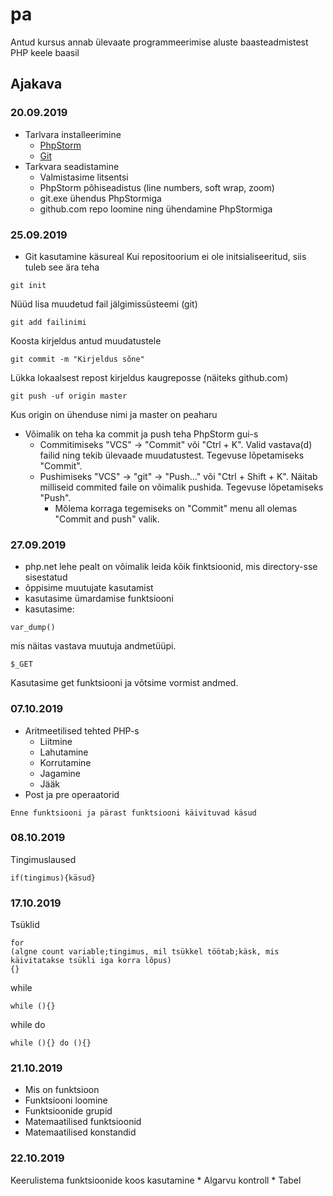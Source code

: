 # pa
Antud kursus annab ülevaate programmeerimise aluste baasteadmistest PHP keele baasil
## Ajakava
### 20.09.2019
* Tarlvara installeerimine
    * [PhpStorm](https://www.jetbrains.com/phpstorm/)
    * [Git](https://git-scm.com/downloads)
* Tarkvara seadistamine
    * Valmistasime litsentsi
    * PhpStorm põhiseadistus (line numbers, soft wrap, zoom)
    * git.exe ühendus PhpStormiga
    * github.com repo loomine ning ühendamine PhpStormiga
### 25.09.2019
* Git kasutamine käsureal
Kui repositoorium ei ole initsialiseeritud, siis tuleb see ära teha
```
git init
```
Nüüd lisa muudetud fail jälgimissüsteemi (git)
```
git add failinimi
```
Koosta kirjeldus antud muudatustele
```
git commit -m "Kirjeldus sõne"
```
Lükka lokaalsest repost kirjeldus kaugreposse (näiteks github.com)
```
git push -uf origin master
```
Kus origin on ühenduse nimi ja master on peaharu
* Võimalik on teha ka commit ja push teha PhpStorm gui-s
    * Commitimiseks "VCS" -> "Commit" või "Ctrl + K". Valid vastava(d) failid ning tekib ülevaade muudatustest. Tegevuse lõpetamiseks "Commit".
    * Pushimiseks "VCS" -> "git" -> "Push..." või "Ctrl + Shift + K". Näitab milliseid commited faile on võimalik pushida. Tegevuse lõpetamiseks "Push".
        * Mõlema korraga tegemiseks on "Commit" menu all olemas "Commit and push" valik.
        
### 27.09.2019
* php.net lehe pealt on võimalik leida kõik finktsioonid, mis directory-sse sisestatud
* õppisime muutujate kasutamist
* kasutasime ümardamise funktsiooni
* kasutasime:
```
var_dump()
```
mis näitas vastava muutuja andmetüüpi.

```
$_GET
```
Kasutasime get funktsiooni ja võtsime vormist andmed.

### 07.10.2019
* Aritmeetilised tehted PHP-s
    * Liitmine
    * Lahutamine
    * Korrutamine
    * Jagamine
    * Jääk
* Post ja pre operaatorid
```
Enne funktsiooni ja pärast funktsiooni käivituvad käsud
```

### 08.10.2019
Tingimuslaused
```
if(tingimus){käsud}
```

### 17.10.2019
Tsüklid
```
for
(algne count variable;tingimus, mil tsükkel töötab;käsk, mis käivitatakse tsükli iga korra lõpus)
{}
```
while
```
while (){}
```
while do 
```
while (){} do (){}
```

### 21.10.2019
* Mis on funktsioon
* Funktsiooni loomine
* Funktsioonide grupid
* Matemaatilised funktsioonid
* Matemaatilised konstandid

### 22.10.2019
Keerulistema funktsioonide koos kasutamine
    * Algarvu kontroll
    * Tabel